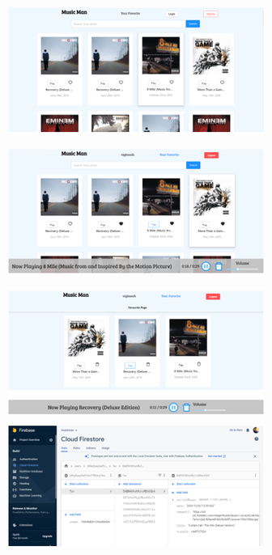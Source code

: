 ![](src/Images/sss1.png)
---
![](src/Images/sss2.png)
---
![](src/Images/sss3.png)
---
![](src/Images/sss4.png)
